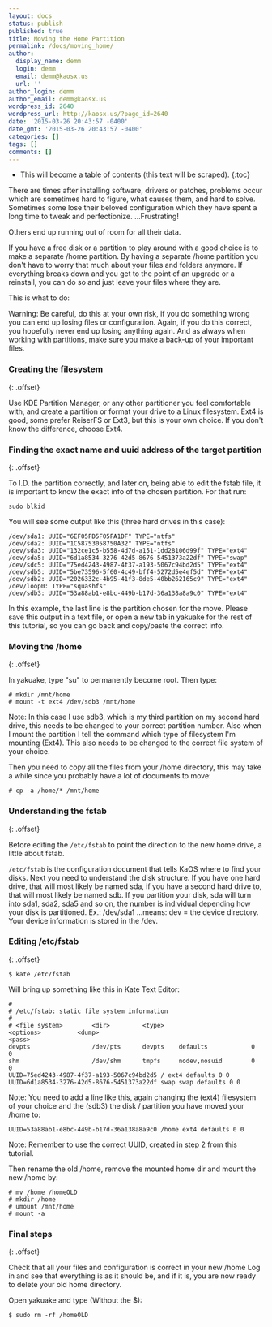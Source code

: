 ```yaml
---
layout: docs
status: publish
published: true
title: Moving the Home Partition
permalink: /docs/moving_home/
author:
  display_name: demm
  login: demm
  email: demm@kaosx.us
  url: ''
author_login: demm
author_email: demm@kaosx.us
wordpress_id: 2640
wordpress_url: http://kaosx.us/?page_id=2640
date: '2015-03-26 20:43:57 -0400'
date_gmt: '2015-03-26 20:43:57 -0400'
categories: []
tags: []
comments: []
---
```

* This will become a table of contents (this text will be scraped).
{:toc}

There are times after installing software, drivers or patches, problems occur which are sometimes hard to figure, what causes them, and hard to solve. Sometimes some lose their beloved configuration which they have spent a long time to tweak and perfectionize. ...Frustrating!

Others end up running out of room for all their data.

If you have a free disk or a partition to play around with a good choice is to make a separate /home partition. By having a separate /home partition you don't have to worry that much about your files and folders anymore. If everything breaks down and you get to the point of an upgrade or a reinstall, you can do so and just leave your files where they are.

This is what to do:

Warning: Be careful, do this at your own risk, if you do something wrong you can end up losing files or configuration. Again, if you do this correct, you hopefully never end up losing anything again. And as always when working with partitions, make sure you make a back-up of your important files.

### Creating the filesystem
{: .offset}

Use KDE Partition Manager, or any other partitioner you feel comfortable with, and create a partition or format your drive to a Linux filesystem. Ext4 is good, some prefer ReiserFS or Ext3, but this is your own choice. If you don't know the difference, choose Ext4.

### Finding the exact name and uuid address of the target partition
{: .offset}

To I.D. the partition correctly, and later on, being able to edit the fstab file, it is important to know the exact info of the chosen partition. For that run:

```
sudo blkid
```

You will see some output like this (three hard drives in this case):

```
/dev/sda1: UUID="6EF05FD5F05FA1DF" TYPE="ntfs"
/dev/sda2: UUID="1C58753058750A32" TYPE="ntfs"
/dev/sda3: UUID="132ce1c5-b558-4d7d-a151-1dd28106d99f" TYPE="ext4"
/dev/sda5: UUID="6d1a8534-3276-42d5-8676-5451373a22df" TYPE="swap"
/dev/sdc5: UUID="75ed4243-4987-4f37-a193-5067c94bd2d5" TYPE="ext4"
/dev/sdb5: UUID="5be73596-5f60-4c49-bff4-5272d5e4ef5d" TYPE="ext4"
/dev/sdb2: UUID="2026332c-4b95-41f3-8de5-40bb262165c9" TYPE="ext4"
/dev/loop0: TYPE="squashfs"
/dev/sdb3: UUID="53a88ab1-e8bc-449b-b17d-36a138a8a9c0" TYPE="ext4"
```

In this example, the last line is the partition chosen for the move. Please save this output in a text file, or open a new tab in yakuake for the rest of this tutorial, so you can go back and copy/paste the correct info.

### Moving the /home
{: .offset}

In yakuake, type "su" to permanently become root. Then type:

```
# mkdir /mnt/home
# mount -t ext4 /dev/sdb3 /mnt/home
```

Note: In this case I use sdb3, which is my third partition on my second hard drive, this needs to be changed to your correct partition number. Also when I mount the partition I tell the command which type of filesystem I'm mounting (Ext4). This also needs to be changed to the correct file system of your choice.

Then you need to copy all the files from your /home directory, this may take a while since you probably have a lot of documents to move:

```
# cp -a /home/* /mnt/home
```

### Understanding the fstab
{: .offset}

Before editing the `/etc/fstab` to point the direction to the new home drive, a little about fstab.

`/etc/fstab` is the configuration document that tells KaOS where to find your disks. Next you need to understand the disk structure. If you have one hard drive, that will most likely be named sda, if you have a second hard drive to, that will most likely be named sdb. If you partition your disk, sda will turn into sda1, sda2, sda5 and so on, the number is individual depending how your disk is partitioned. Ex.: /dev/sda1 ...means: dev = the device directory. Your device information is stored in the /dev.

### Editing /etc/fstab
{: .offset}

```
$ kate /etc/fstab
```

Will bring up something like this in Kate Text Editor:

```
#
# /etc/fstab: static file system information
#
# <file system>        <dir>         <type>
<options>          <dump>
<pass>
devpts                 /dev/pts      devpts    defaults            0      0
shm                    /dev/shm      tmpfs     nodev,nosuid        0      0
UUID=75ed4243-4987-4f37-a193-5067c94bd2d5 / ext4 defaults 0 0
UUID=6d1a8534-3276-42d5-8676-5451373a22df swap swap defaults 0 0
```

Note: You need to add a line like this, again changing the (ext4) filesystem of your choice and the (sdb3) the disk / partition you have moved your /home to:

```
UUID=53a88ab1-e8bc-449b-b17d-36a138a8a9c0 /home ext4 defaults 0 0
```

Note: Remember to use the correct UUID, created in step 2 from this tutorial.

Then rename the old /home, remove the mounted home dir and mount the new /home by:

```
# mv /home /homeOLD
# mkdir /home
# umount /mnt/home
# mount -a
```

### Final steps
{: .offset}

Check that all your files and configuration is correct in your new /home Log in and see that everything is as it should be, and if it is, you are now ready to delete your old home directory.

Open yakuake and type (Without the $):

```
$ sudo rm -rf /homeOLD
```

